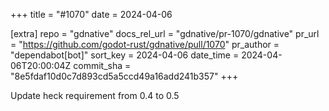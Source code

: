 +++
title = "#1070"
date = 2024-04-06

[extra]
repo = "gdnative"
docs_rel_url = "gdnative/pr-1070/gdnative"
pr_url = "https://github.com/godot-rust/gdnative/pull/1070"
pr_author = "dependabot[bot]"
sort_key = 2024-04-06
date_time = 2024-04-06T20:00:04Z
commit_sha = "8e5fdaf10d0c7d893cd5a5ccd49a16add241b357"
+++

Update heck requirement from 0.4 to 0.5
